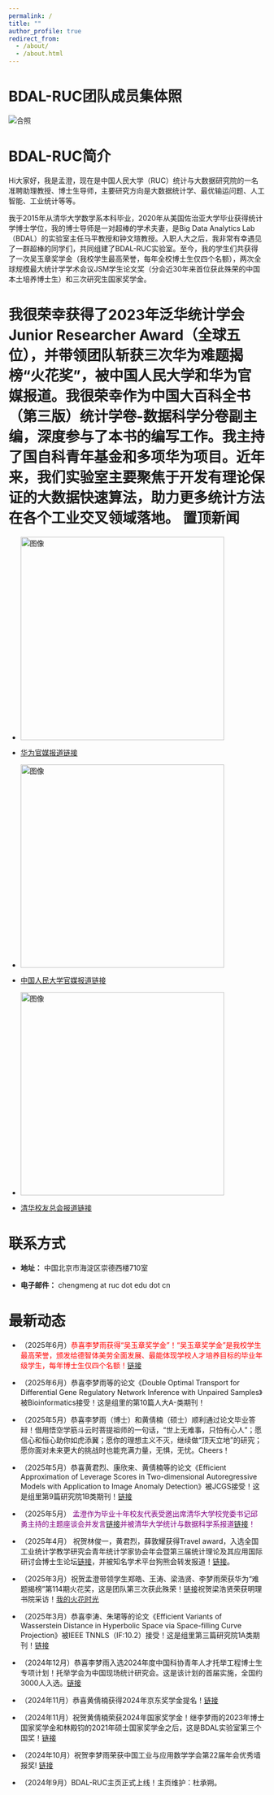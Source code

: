 ```yaml
---
permalink: /
title: ""
author_profile: true
redirect_from: 
  - /about/
  - /about.html
---
```


BDAL-RUC团队成员集体照
======
![合照](../files/实验室合照.jpg)


BDAL-RUC简介
======
Hi大家好，我是孟澄，现在是中国人民大学（RUC）统计与大数据研究院的一名准聘助理教授、博士生导师，主要研究方向是大数据统计学、最优输运问题、人工智能、工业统计等等。

我于2015年从清华大学数学系本科毕业，2020年从美国佐治亚大学毕业获得统计学博士学位，我的博士导师是一对超棒的学术夫妻，是Big Data Analytics Lab（BDAL）的实验室主任马平教授和钟文瑄教授。入职人大之后，我非常有幸遇见了一群超棒的同学们，共同组建了BDAL-RUC实验室。至今，我的学生们共获得了一次吴玉章奖学金（我校学生最高荣誉，每年全校博士生仅四个名额），两次全球规模最大统计学学术会议JSM学生论文奖（分会近30年来首位获此殊荣的中国本土培养博士生）和三次研究生国家奖学金。

我很荣幸获得了2023年泛华统计学会Junior Researcher Award（全球五位），并带领团队斩获三次华为难题揭榜“火花奖”，被中国人民大学和华为官媒报道。我很荣幸作为中国大百科全书（第三版）统计学卷-数据科学分卷副主编，深度参与了本书的编写工作。我主持了国自科青年基金和多项华为项目。近年来，我们实验室主要聚焦于开发有理论保证的大数据快速算法，助力更多统计方法在各个工业交叉领域落地。
置顶新闻
=====

-  <img src="https://cheng-bdal.github.io//images/赛道.jpg" alt="图像" width="400"><br>
- [华为官媒报道链接](https://mp.weixin.qq.com/s/jtmVn6od7OL0Z7EPplROpQ)

-  <img src="https://cheng-bdal.github.io//images/新生讲话.jpg" alt="图像" width="400"><br>
- [中国人民大学官媒报道链接](https://mp.weixin.qq.com/s/bSx9Vl2pe-LEdYZdeyDGRQ)

-  <img src="https://cheng-bdal.github.io//images/清华校友.jpg" alt="图像" width="400"><br>
- [清华校友总会报道链接](https://mp.weixin.qq.com/s/OQwr1EvCYTcqG4Tm2Yl84Q)

联系方式
======
- **地址：** 中国北京市海淀区崇德西楼710室

- **电子邮件：** chengmeng at ruc dot edu dot cn

最新动态
=====
- （2025年6月）<span style="color:red">恭喜李梦雨获得“吴玉章奖学金”！“吴玉章奖学金”是我校学生最高荣誉，颁发给德智体美劳全面发展、最能体现学校人才培养目标的毕业年级学生，每年博士生仅四个名额！[链接](https://mp.weixin.qq.com/s/QhNF0S1-fVvmXWJoVN2c3Q)<span>

- （2025年6月）恭喜李梦雨等的论文《Double Optimal Transport for Differential Gene Regulatory Network Inference with Unpaired Samples》被Bioinformatics接受！这是组里的第10篇人大A-类期刊！

- （2025年5月）恭喜李梦雨（博士）和黄倩楠（硕士）顺利通过论文毕业答辩！借用悟空学筋斗云时菩提祖师的一句话，“世上无难事，只怕有心人”；愿信心和恒心助你如虎添翼；愿你的理想主义不灭，继续做“顶天立地”的研究；愿你面对未来更大的挑战时也能充满力量，无惧，无忧。Cheers！

- （2025年5月）恭喜黄君烈、康欣来、黄倩楠等的论文《Efficient Approximation of Leverage Scores in Two-dimensional Autoregressive Models with Application to Image Anomaly Detection》被JCGS接受！这是组里第9篇研究院1B类期刊！[链接](https://mp.weixin.qq.com/s/68Qa5Yv9DNXlm035fzIhjQ)

- （2025年5月） <span style="color:purple">孟澄作为毕业十年校友代表受邀出席清华大学校党委书记邱勇主持的主题座谈会并发言[链接](https://mp.weixin.qq.com/s/d8KrSRIqVNIQVdvBO0yjFw)并被清华大学统计与数据科学系报道[链接](https://mp.weixin.qq.com/s/utOxnb63ZurO7jPo6NpkAg)！<span>

- （2025年4月） 祝贺林俊一，黄君烈，薛敦耀获得Travel award，入选全国工业统计学教学研究会青年统计学家协会年会暨第三届统计理论及其应用国际研讨会博士生论坛[链接](https://mp.weixin.qq.com/s/ko2HoiA6hpjWPdyo8Q8E-g)，并被知名学术平台狗熊会转发报道！[链接](https://mp.weixin.qq.com/s/secOUhCJQb0NYumfMlM5qQ)。

- （2025年3月）祝贺孟澄带领学生郑皓、王涛、梁浩贤、李梦雨荣获华为“难题揭榜”第114期火花奖，这是团队第三次获此殊荣！[链接](https://mp.weixin.qq.com/s/NXFraboslDTdyHaGAFEjFA)祝贺梁浩贤荣获明理书院采访！[我的火花时光](https://mp.weixin.qq.com/s/0SyJYpWQNhOvDi2sjYaxOg)

- （2025年3月）恭喜李涛、朱珺等的论文《Efficient Variants of Wasserstein Distance in Hyperbolic Space via Space-filling Curve Projection》被IEEE TNNLS（IF:10.2）接受！这是组里第三篇研究院1A类期刊！[链接](https://mp.weixin.qq.com/s/1LUVaZowmOd9oIREQAScgA)

- （2024年12月）恭喜李梦雨入选2024年度中国科协青年人才托举工程博士生专项计划！托举学会为中国现场统计研究会。这是该计划的首届实施，全国约3000人入选。[链接](https://mp.weixin.qq.com/s/rRtjWDszTF0U0GonVTHsRA)

- （2024年11月）恭喜黄倩楠获得2024年京东奖学金提名！[链接](https://mp.weixin.qq.com/s/yr_M4j9BJM41Ku5_H25O0Q)

- （2024年11月）祝贺黄倩楠荣获2024年国家奖学金！继李梦雨的2023年博士国家奖学金和林殿钧的2021年硕士国家奖学金之后，这是BDAL实验室第三个国奖！[链接](https://cheng-bdal.github.io//images/黄倩楠国奖.jpg)

- （2024年10月）祝贺李梦雨荣获中国工业与应用数学学会第22届年会优秀墙报奖! [链接](https://mp.weixin.qq.com/s/ffKNLItqx5vv-P0r3Yd2QQ)

- （2024年9月）BDAL-RUC主页正式上线！主页维护：杜承朔。 